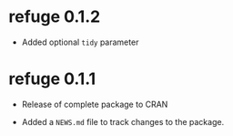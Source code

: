 
# refuge 0.1.2

* Added optional `tidy` parameter


# refuge 0.1.1

* Release of complete package to CRAN

* Added a `NEWS.md` file to track changes to the package.
